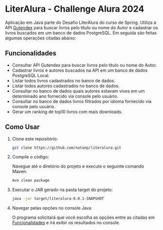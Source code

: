
# LiterAlura - Challenge Alura 2024

Aplicação em Java parte do Desafio LiterAlura do curso de Spring. Utiliza a API [Gutendex](https://gutendex.com/) para buscar livros pelo título ou nome do Autor e cadastrar os livros buscados em um banco de dados PostgreSQL. Em seguida são feitas algumas operações citadas abaixo:




## Funcionalidades

- Consultar API Gutendex para buscar livros pelo título ou nome do Autor.
- Cadastrar livros e autores buscados na API em um banco de dados PostgreSQL Local.
- Listar todos livros cadastrados no banco de dados.
- Listar todos autores cadastrados no banco de dados.
- Consultar no banco de dados quais autores estavam vivos em um determinado ano fornecido via console pelo usuário.
- Consultar no banco de dados livros filtrados por idioma fornecido via console pelo usuário.
- Gerar um ranking de top10 livros com mais downloads.



## Como Usar

1. Clone este repositório:
   ```bash
   git clone https://github.com/natanp/literalura.git
   ```

2. Compile o código:

   Navegue até o diretório do projeto e execute o seguinte comando Maven:
   ```bash
   mvn clean package
   ```

3. Executar o JAR gerado na pasta target do projeto: 
   ```bash
   java -jar target/literalura-0.0.1-SNAPSHOT
   ```

4. Navegar pelas opções no console Java
   
   O programa solicitará que você escolha as opções entre as citadas em [Funcionalidades]() e irá exibir os resultados no console.
